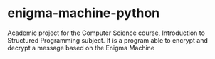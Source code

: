 # enigma-machine-python
Academic project for the Computer Science course, Introduction to Structured Programming subject. It is a program able to encrypt and decrypt a message based on the Enigma Machine
